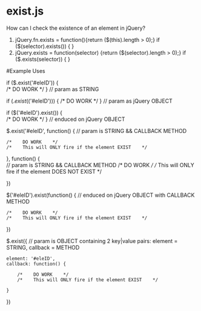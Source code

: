 # exist.js
How can I check the existence of an element in jQuery?

1. jQuery.fn.exists = function(){return ($(this).length > 0);}
if ($(selector).exists()) { }
2. jQuery.exists = function(selector) {return ($(selector).length > 0);}
if ($.exists(selector)) { }

#Example Uses

if ($.exist('#eleID')) {   
/*    DO WORK    */ 
}        //    param as STRING

if ($.exist($('#eleID'))) { 
/*    DO WORK    */ 
}        //    param as jQuery OBJECT

if ($('#eleID').exist()) {  
/*    DO WORK    */ 
}        //    enduced on jQuery OBJECT


$.exist('#eleID', function() {            //    param is STRING && CALLBACK METHOD

    /*    DO WORK    */
    /*    This will ONLY fire if the element EXIST    */
    
}, function() {           
//    param is STRING && CALLBACK METHOD
    /*    DO WORK    */
    /*    This will ONLY fire if the element DOES NOT EXIST    */
    
})

$('#eleID').exist(function() {            //    enduced on jQuery OBJECT with CALLBACK METHOD

    /*    DO WORK    */
    /*    This will ONLY fire if the element EXIST    */
    
})

$.exist({                        //    param is OBJECT containing 2 key|value pairs: element = STRING, callback = METHOD

    element: '#eleID',
    callback: function() {
    
        /*    DO WORK    */
        /*    This will ONLY fire if the element EXIST    */
        
    }
})
